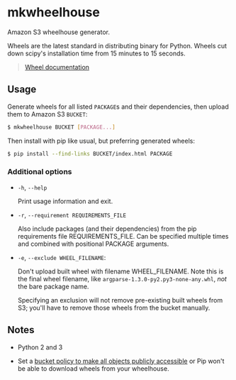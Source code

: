 # mkwheelhouse

Amazon S3 wheelhouse generator.

Wheels are the latest standard in distributing binary for Python. Wheels cut
down scipy's installation time from 15 minutes to 15 seconds.

> [Wheel documentation][wheel-docs]

## Usage

Generate wheels for all listed `PACKAGE`s and their dependencies, then upload
them to Amazon S3 `BUCKET`:

```bash
$ mkwheelhouse BUCKET [PACKAGE...]
```

Then install with pip like usual, but preferring generated wheels:

```bash
$ pip install --find-links BUCKET/index.html PACKAGE
```

### Additional options

* `-h`, `--help`

  Print usage information and exit.

* `-r`, `--requirement REQUIREMENTS_FILE`

  Also include packages (and their dependencies) from the pip requirements file
  REQUIREMENTS_FILE. Can be specified multiple times and combined with
  positional PACKAGE arguments.

* `-e`, `--exclude WHEEL_FILENAME`:

  Don't upload built wheel with filename WHEEL_FILENAME. Note this is the
  final wheel filename, like `argparse-1.3.0-py2.py3-none-any.whl`, *not* the
  bare package name.

  Specifying an exclusion will not remove pre-existing built wheels from
  S3; you'll have to remove those wheels from the bucket manually.

## Notes

* Python 2 and 3

* Set a [bucket policy to make all objects publicly accessible][public-policy]
  or Pip won't  be able to download wheels from your wheelhouse.

[public-policy]: http://docs.aws.amazon.com/AmazonS3/latest/dev/AccessPolicyLanguage_UseCases_s3_a.html
[wheel-docs]: http://wheel.readthedocs.org/en/latest/
